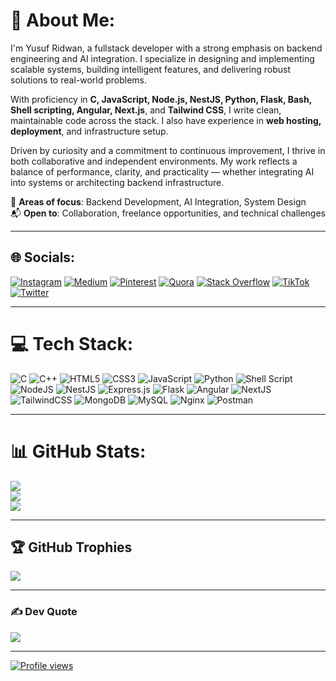 # 💫 About Me:
I'm Yusuf Ridwan, a fullstack developer with a strong emphasis on backend engineering and AI integration. I specialize in designing and implementing scalable systems, building intelligent features, and delivering robust solutions to real-world problems.

With proficiency in **C, JavaScript, Node.js, NestJS, Python, Flask, Bash, Shell scripting, Angular, Next.js**, and **Tailwind CSS**, I write clean, maintainable code across the stack. I also have experience in **web hosting, deployment**, and infrastructure setup.

Driven by curiosity and a commitment to continuous improvement, I thrive in both collaborative and independent environments. My work reflects a balance of performance, clarity, and practicality — whether integrating AI into systems or architecting backend infrastructure.

🔧 **Areas of focus**: Backend Development, AI Integration, System Design  
📬 **Open to**: Collaboration, freelance opportunities, and technical challenges

---

## 🌐 Socials:
[![Instagram](https://img.shields.io/badge/Instagram-%23E4405F.svg?logo=Instagram&logoColor=white)](https://instagram.com/horla_techs) 
[![Medium](https://img.shields.io/badge/Medium-12100E?logo=medium&logoColor=white)](https://medium.com/@horla_tech) 
[![Pinterest](https://img.shields.io/badge/Pinterest-%23E60023.svg?logo=Pinterest&logoColor=white)](https://pinterest.com/horiyorrmi72) 
[![Quora](https://img.shields.io/badge/Quora-%23B92B27.svg?logo=Quora&logoColor=white)](https://quora.com/profile/horla) 
[![Stack Overflow](https://img.shields.io/badge/-Stackoverflow-FE7A16?logo=stack-overflow&logoColor=white)](https://stackoverflow.com/users/16754502) 
[![TikTok](https://img.shields.io/badge/TikTok-%23000000.svg?logo=TikTok&logoColor=white)](https://tiktok.com/@horla_codes) 
[![Twitter](https://img.shields.io/badge/Twitter-%231DA1F2.svg?logo=Twitter&logoColor=white)](https://twitter.com/horla_techs) 

---

# 💻 Tech Stack:
![C](https://img.shields.io/badge/c-%2300599C.svg?style=plastic&logo=c&logoColor=white)
![C++](https://img.shields.io/badge/c++-%2300599C.svg?style=plastic&logo=c%2B%2B&logoColor=white)
![HTML5](https://img.shields.io/badge/html5-%23E34F26.svg?style=plastic&logo=html5&logoColor=white) 
![CSS3](https://img.shields.io/badge/css3-%231572B6.svg?style=plastic&logo=css3&logoColor=white) 
![JavaScript](https://img.shields.io/badge/javascript-%23323330.svg?style=plastic&logo=javascript&logoColor=%23F7DF1E)
![Python](https://img.shields.io/badge/python-3670A0?style=plastic&logo=python&logoColor=ffdd54)
![Shell Script](https://img.shields.io/badge/shell_script-%23121011.svg?style=plastic&logo=gnu-bash&logoColor=white)
![NodeJS](https://img.shields.io/badge/node.js-6DA55F?style=plastic&logo=node.js&logoColor=white) 
![NestJS](https://img.shields.io/badge/nestjs-%23E0234E.svg?style=plastic&logo=nestjs&logoColor=white)
![Express.js](https://img.shields.io/badge/express.js-%23404d59.svg?style=plastic&logo=express&logoColor=%2361DAFB) 
![Flask](https://img.shields.io/badge/flask-%23000.svg?style=plastic&logo=flask&logoColor=white) 
![Angular](https://img.shields.io/badge/angular-%23DD0031.svg?style=plastic&logo=angular&logoColor=white)
![NextJS](https://img.shields.io/badge/next.js-black?style=plastic&logo=next.js&logoColor=white)
![TailwindCSS](https://img.shields.io/badge/tailwindcss-%2338B2AC.svg?style=plastic&logo=tailwind-css&logoColor=white)
![MongoDB](https://img.shields.io/badge/MongoDB-%234ea94b.svg?style=plastic&logo=mongodb&logoColor=white)
![MySQL](https://img.shields.io/badge/mysql-%2300f.svg?style=plastic&logo=mysql&logoColor=white)
![Nginx](https://img.shields.io/badge/nginx-%23009639.svg?style=plastic&logo=nginx&logoColor=white) 
![Postman](https://img.shields.io/badge/Postman-FF6C37?style=plastic&logo=postman&logoColor=white)

---

# 📊 GitHub Stats:
![](https://github-readme-stats.vercel.app/api?username=horiyorrmi72&theme=solarized-dark&hide_border=false&include_all_commits=false&count_private=false)<br/>
![](https://github-readme-streak-stats.herokuapp.com/?user=horiyorrmi72&theme=solarized-dark&hide_border=false)<br/>
![](https://github-readme-stats.vercel.app/api/top-langs/?username=horiyorrmi72&theme=solarized-dark&hide_border=false&include_all_commits=false&count_private=false&layout=compact)

---

## 🏆 GitHub Trophies
![](https://github-profile-trophy.vercel.app/?username=horiyorrmi72&theme=radical&no-frame=false&no-bg=true&margin-w=4)

---

### ✍️ Dev Quote
![](https://quotes-github-readme.vercel.app/api?type=horizontal&theme=gruvbox)

---

[![Profile views](https://komarev.com/ghpvc/?username=horiyorrmi72&color=blueviolet)](https://github.com/horiyorrmi72)


<!-- ## 💰 Support Me
[![Ko-Fi](https://img.shields.io/badge/Ko--fi-F16061?style=for-the-badge&logo=ko-fi&logoColor=white)](https://ko-fi.com/Horla_techs) -->

<!-- Proudly created with GPRM ( https://gprm.itsvg.in ) -->
